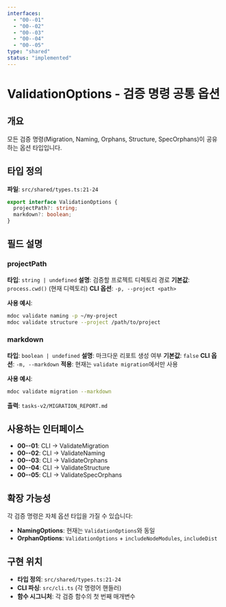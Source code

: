 ```yaml
---
interfaces:
  - "00--01"
  - "00--02"
  - "00--03"
  - "00--04"
  - "00--05"
type: "shared"
status: "implemented"
---
```


# ValidationOptions - 검증 명령 공통 옵션

## 개요

모든 검증 명령(Migration, Naming, Orphans, Structure, SpecOrphans)이 공유하는 옵션 타입입니다.

## 타입 정의

**파일**: `src/shared/types.ts:21-24`

```typescript
export interface ValidationOptions {
  projectPath?: string;
  markdown?: boolean;
}
```

## 필드 설명

### projectPath

**타입**: `string | undefined`
**설명**: 검증할 프로젝트 디렉토리 경로
**기본값**: `process.cwd()` (현재 디렉토리)
**CLI 옵션**: `-p, --project <path>`

**사용 예시**:
```bash
mdoc validate naming -p ~/my-project
mdoc validate structure --project /path/to/project
```

### markdown

**타입**: `boolean | undefined`
**설명**: 마크다운 리포트 생성 여부
**기본값**: `false`
**CLI 옵션**: `-m, --markdown`
**적용**: 현재는 `validate migration`에서만 사용

**사용 예시**:
```bash
mdoc validate migration --markdown
```

**출력**: `tasks-v2/MIGRATION_REPORT.md`

## 사용하는 인터페이스

- **00--01**: CLI → ValidateMigration
- **00--02**: CLI → ValidateNaming
- **00--03**: CLI → ValidateOrphans
- **00--04**: CLI → ValidateStructure
- **00--05**: CLI → ValidateSpecOrphans

## 확장 가능성

각 검증 명령은 자체 옵션 타입을 가질 수 있습니다:

- **NamingOptions**: 현재는 `ValidationOptions`와 동일
- **OrphanOptions**: `ValidationOptions` + `includeNodeModules`, `includeDist`

## 구현 위치

- **타입 정의**: `src/shared/types.ts:21-24`
- **CLI 파싱**: `src/cli.ts` (각 명령어 핸들러)
- **함수 시그니처**: 각 검증 함수의 첫 번째 매개변수
